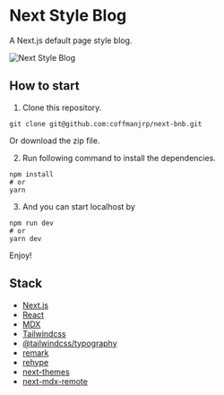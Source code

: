 # Next Style Blog

A Next.js default page style blog.

<!-- [DEMO](https://next-bnb-zeta.vercel.app/) -->

![Next Style Blog](https://res.cloudinary.com/coffmanjrp-dev/image/upload/v1643155768/coffmanjrp.io/next_style_blog_4377c692ca.png)

## How to start

1. Clone this repository.

```
git clone git@github.com:coffmanjrp/next-bnb.git
```

Or download the zip file.

2. Run following command to install the dependencies.

```
npm install
# or
yarn
```

3. And you can start localhost by

```
npm run dev
# or
yarn dev
```

Enjoy!

## Stack

- [Next.js](https://nextjs.org/)
- [React](https://reactjs.org/)
- [MDX](https://mdxjs.com/)
- [Tailwindcss](https://tailwindcss.com/)
- [@tailwindcss/typography](https://tailwindcss.com/docs/typography-plugin)
- [remark](https://remark.js.org/)
- [rehype](https://github.com/rehypejs/rehype)
- [next-themes](https://next-themes-example.vercel.app/)
- [next-mdx-remote](https://github.com/hashicorp/next-mdx-remote)
